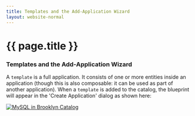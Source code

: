 ```yaml
---
title: Templates and the Add-Application Wizard
layout: website-normal
---
```

# {{ page.title }}

### Templates and the Add-Application Wizard

A `template` is a full application. It consists of one or more entities inside an application 
(though this is also composable: it can be used as part of another application).
When a `template` is added to the catalog, the blueprint will appear in the 'Create Application' dialog
as shown here:

[![MySQL in Brooklyn Catalog](mysql-in-catalog-w700.png "MySQL in Brooklyn Catalog")](mysql-in-catalog.png) 

